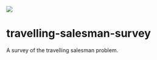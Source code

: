 ![](https://github.com/actions/travelling-salesman/workflows/.github/workflows/main.yml/badge.svg)

# travelling-salesman-survey
A survey of the travelling salesman problem.
